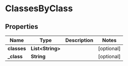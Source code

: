 
# ClassesByClass

## Properties
Name | Type | Description | Notes
------------ | ------------- | ------------- | -------------
**classes** | **List&lt;String&gt;** |  |  [optional]
**_class** | **String** |  |  [optional]



